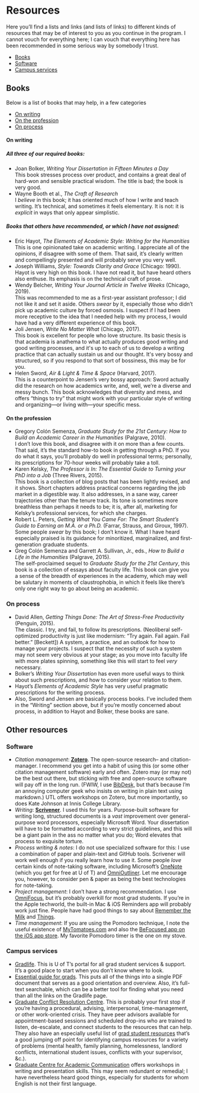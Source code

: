 # Resources
Here you’ll find a lists and links (and lists of links) to different kinds of resources that may be of interest to you as you continue in the program. I cannot vouch for everything here; I can vouch that everything here has been recommended in some serious way by somebody I trust.

* [Books](#Books)
* [Software](#Software)
* [Campus services](#Campus-services)

## Books
Below is a list of books that may help, in a few categories
* [On writing](#On-writing)
* [On the profession](#On-the-profession)
* [On process](#On-process)

#### On writing
##### All three of our required books:
* Joan Bolker, _Writing Your Dissertation in Fifteen Minutes a Day_ <br /> This book stresses process over product, and contains a great deal of hard-won and sensible practical wisdom. The title is bad; the book is very good.
* Wayne Booth et al., _The Craft of Research_ <br /> I _believe_ in this book; it has oriented much of how I write and teach writing. It’s technical, and sometimes it feels elementary. It is not: it is _explicit_ in ways that only appear simplistic.

##### Books that others have recommended, or which I have not assigned:
* Eric Hayot, _The Elements of Academic Style: Writing for the Humanities_ <br /> This is one opinionated take on academic writing. I appreciate all of the opinions, if disagree with some of them. That said, it’s clearly written and compellingly presented and will probably serve you very well.
* Joseph Williams, _Style: Towards Clarity and Grace_ (Chicago: 1990). <br /> Hayot is very high on this book. I have not read it, but have heard others also enthuse. Its emphasis is on the technical craft of prose.
* Wendy Belcher, _Writing Your Journal Article in Twelve Weeks_ (Chicago, 2019). <br /> This was recommended to me as a first-year assistant professor; I did not like it and set it aside. Others _swear_ by it, especially those who didn’t pick up academic culture by forced osmosis. I suspect if I had been more receptive to the idea that I needed help with my process, I would have had a very different experience of this book.
* Joli Jensen, _Write No Matter What_ (Chicago, 2017). <br /> This book is excellent for people who love structure. Its basic thesis is that academia is anathema to what actually produces good writing and good writing processes, and it's up to each of us to develop a writing practice that can actually sustain us and our thought. It's very bossy and structured, so if you respond to that sort of bossiness, this may be for you.
* Helen Sword, _Air & Light & Time & Space_ (Harvard, 2017). <br /> This is a counterpoint to Jensen’s very bossy approach: Sword actually did the research on how academics write, and, well, we’re a diverse and messy bunch. This book acknowledges that diversity and mess, and offers “things to try” that might work with your particular style of writing and organizing—or living with—your specific mess.

#### On the profession
* Gregory Colón Semenza, _Graduate Study for the 21st Century: How to Build an Academic Career in the Humanities_ (Palgrave, 2010). <br /> I don’t love this book, and disagree with it on more than a few counts. That said, it’s the standard how-to book in getting through a PhD. If you do what it says, you’ll probably do well in professional terms; personally, its prescriptions for 70-hour weeks will probably take a toll.
* Karen Kelsky, _The Professor is In: The Essential Guide to Turning your PhD into a Job_ (Three Rivers, 2015). <br /> This book is a collection of blog posts that has been lightly revised, and it shows. Short chapters address practical concerns regarding the job market in a digestible way. It also addresses, in a sane way, career trajectories other than the tenure track. Its tone is sometimes more breathless than perhaps it needs to be; it is, after all, marketing for Kelsky’s professional services, for which she charges.
* Robert L. Peters, _Getting What You Came For: The Smart Student’s Guide to Earning an M.A. or a Ph.D._ (Farrar, Strauss, and Giroux, 1997). <br /> Some people _swear_ by this book; I don’t know it. What I have heard especially praised is its guidance for minoritized, marginalized, and first-generation graduate students.
* Greg Colón Semenza and Garrett A. Sullivan, Jr., eds., _How to Build a Life in the Humanities_ (Palgrave, 2015). <br /> The self-proclaimed sequel to _Graduate Study for the 21st Century_, this book is a collection of essays about faculty life. This book can give you a sense of the breadth of experiences in the academy, which may well be salutary in moments of claustrophobia, in which it feels like there’s only one right way to go about being an academic.

### On process
* David Allen, _Getting Things Done: The Art of Stress-Free Productivity_ (Penguin, 2015). <br /> The classic. I try, and fail, to follow its prescriptions. (Neoliberal self-optimized productivity is just like modernism: “Try again. Fail again. Fail better.” [Beckett]) A system, a practice, and an outlook for how to manage your projects. I suspect that the necessity of such a system may not seem very obvious at your stage; as you move into faculty life with more plates spinning, something like this will start to feel _very_ necessary.
* Bolker’s _Writing Your Dissertation_ has even more useful ways to think about such prescriptions, and how to consider your relation to them.
* Hayot’s _Elements of Academic Style_ has very useful pragmatic prescriptions for the writing process.
* Also, Sword and Jensen are basically process books. I’ve included them in the “Writing” section above, but if you’re mostly concerned about process, in addition to Hayot and Bolker, these books are sane.

## Other resources
### Software
* _Citation management_: [**Zotero**](https://zotero.org). The open-source research– and citation-manager. I recommend you get into a habit of using this (or some other citation management software) early and often. Zotero may (or may not) be the best out there, but sticking with free and open-source software will pay off in the long run. (FWIW, I use [BibDesk](https://bibdesk.sourceforge.io/), but that’s because I’m an annoying computer geek who insists on writing in plain text using markdown.) UTL offers workshops on Zotero, but more importantly, so does Kate Johnson at Innis College Library.
* _Writing_: [**Scrivener**](https://www.literatureandlatte.com/scrivener/overview). I used this for years. Purpose-built software for writing long, structured documents is a _vast_ improvement over general-purpose word processors, especially Microsoft Word. Your dissertation will have to be formatted according to very strict guidelines, and this will be a giant pain in the ass no matter what you do; Word elevates that process to exquisite torture.
* _Process writing & notes_: I do not use specialized software for this: I use a combination of paper and plain-text and GitHub tools. Scrivener will work well enough if you really learn how to use it. Some people _love_ certain kinds of note-taking software, including Microsoft’s [OneNote](https://onenote.com) (which you get for free at U of T) and [OmniOutliner](https://www.omnigroup.com/omnioutliner). Let me encourage you, however, to consider pen & paper as being the best technologies for note-taking.
* _Project management_: I don’t have a strong recommendation. I use [OmniFocus](https://www.omnigroup.com/omnifocus), but it’s probably overkill for most grad students. If you’re in the Apple techworld, the built-in Mac & iOS Reminders app will probably work just fine. People have had good things to say about [Remember the Milk](https://www.rememberthemilk.com/) and [Things](https://culturedcode.com/things/).
* _Time management_: If you are using the Pomodoro technique, I note the useful existence of [MyTomatoes.com](http://mytomatoes.com) and also the [BeFocused app on the iOS app store](https://apps.apple.com/us/app/be-focused-focus-timer/id973130201). My favorite Pomodoro timer is the one on my stove.

### Campus services
* [Gradlife](http://www.sgs.utoronto.ca/gradlife/Pages/default.aspx). This is U of T’s portal for all grad student services & support. It’s a good place to start when you don’t know where to look.
* [Essential guide for grads](http://www.sgs.utoronto.ca/Documents/EssentialGuideforGrads.pdf). This puts all of the things into a single PDF document that serves as a good orientation and overview. Also, it’s full-text searchable, which can be a better tool for finding what you need than all the links on the Gradlife page.
* [Graduate Conflict Resolution Centre](http://gradcrc.utoronto.ca/). This is probably your first stop if you’re having a procedural, advising, interpersonal, time-management, or other work-oriented crisis. They have peer advisors available for appointment-based sessions and scheduled drop-ins who are trained to listen, de-escalate, and connect students to the resources that can help. They also have an especially useful list of [grad student resources](http://gradcrc.utoronto.ca/grad-student-resources/) that’s a good jumping off point for identifying campus resources for a variety of problems (mental health, family planning, homelessness, landlord conflicts, international student issues, conflicts with your supervisor, &c.).
* [Graduate Centre for Academic Communication](http://www.sgs.utoronto.ca/currentstudents/Pages/GCAC-Workshops.aspx) offers workshops in writing and presentation skills. This may seem redundant or remedial; I have nevertheless heard good things, especially for students for whom English is not their first language.
